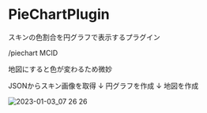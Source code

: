 # PieChartPlugin
スキンの色割合を円グラフで表示するプラグイン

/piechart MCID

地図にすると色が変わるため微妙

JSONからスキン画像を取得
↓
円グラフを作成
↓
地図を作成

![2023-01-03_07 26 26](https://user-images.githubusercontent.com/115648249/210281907-26654a0a-967b-422e-aac9-6fee356c9c98.png)
